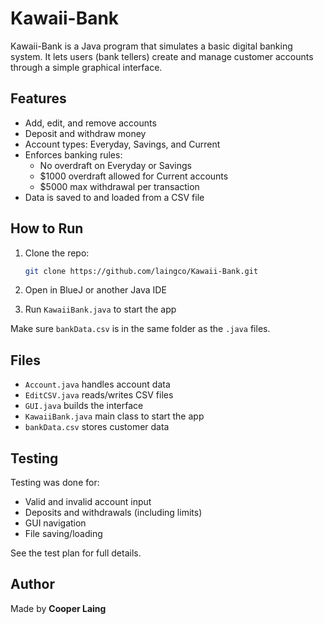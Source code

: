 
# Kawaii-Bank

Kawaii-Bank is a Java program that simulates a basic digital banking system. It lets users (bank tellers) create and manage customer accounts through a simple graphical interface.

## Features

- Add, edit, and remove accounts
- Deposit and withdraw money
- Account types: Everyday, Savings, and Current
- Enforces banking rules:
  - No overdraft on Everyday or Savings
  - $1000 overdraft allowed for Current accounts
  - $5000 max withdrawal per transaction
- Data is saved to and loaded from a CSV file

## How to Run

1. Clone the repo:
   ```bash
   git clone https://github.com/laingco/Kawaii-Bank.git
   ```

2. Open in BlueJ or another Java IDE

3. Run `KawaiiBank.java` to start the app

Make sure `bankData.csv` is in the same folder as the `.java` files.

## Files

- `Account.java` handles account data
- `EditCSV.java` reads/writes CSV files
- `GUI.java` builds the interface
- `KawaiiBank.java` main class to start the app
- `bankData.csv` stores customer data

## Testing

Testing was done for:
- Valid and invalid account input
- Deposits and withdrawals (including limits)
- GUI navigation
- File saving/loading

See the test plan for full details.

## Author

Made by **Cooper Laing**